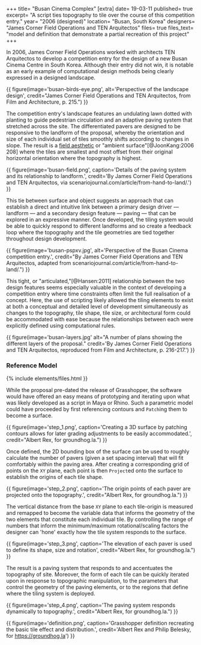 +++
title=      "Busan Cinema Complex"
[extra]
date=       19-03-11
published=  true
excerpt=    "A script ties topography to tile over the course of this competition entry."
year=       "2006 (designed)"
location=   "Busan, South Korea"
designers=  "James Corner Field Operations and TEN Arquitectos"
files=      true
files_text= "model and definition that demonstrate a partial recreation of this project"
+++

In 2006, James Corner Field Operations worked with architects TEN Arquitectos to develop a competition entry for the design of a new Busan Cinema Centre in South Korea. Although their entry did not win, it is notable as an early example of computational design methods being clearly expressed in a designed landscape.

{{ figure(image='busan-birds-eye.png', alt='Perspective of the landscape design', credit="James Corner Field Operations and TEN Arquitectos, from Film and Architecture, p. 215.") }}

The competition entry's landscape features an undulating lawn dotted with planting to guide pedestrian circulation and an adaptive paving system that stretched across the site. The differentiated pavers are designed to be responsive to the landform of the proposal, whereby the orientation and size of each individual set of tiles smoothly shifts according to changes in slope. The result is a [field aesthetic](@/techniques/field-conditions.md) or "ambient surface"[@JoonKang:2006 208] where the tiles are smallest and most offset from their original horizontal orientation where the topography is highest.

{{ figure(image='busan-field.png', caption='Details of the paving system and its relationship to landform.', credit='By James Corner Field Operations and TEN Arquitectos, via scenariojournal.com/article/from-hand-to-land/.') }}

This tie between surface and object suggests an approach that can establish a direct and intuitive link between a primary design driver — landform — and a secondary design feature — paving — that can be explored in an expressive manner. Once developed, the tiling system would be able to quickly respond to different landforms and so create a  feedback loop where the topography and the tile geometries are tied together throughout design development.

{{ figure(image='busan-pspxv.jpg', alt='Perspective of the Busan Cinema competition entry.', credit="By James Corner Field Operations and TEN Arquitectos, adapted from scenariojournal.com/article/from-hand-to-land/.") }}

This tight, or "articulated,"[@Hansen:2011] relationship between the two design features seems especially valuable in the context of developing a competition entry where time constraints often limit the full realisation of a concept. Here, the use of scripting likely allowed the tiling elements to exist at both a conceptual and detailed level of development simultaneously  as changes to the topography, tile shape, tile size, or architectural form could be accommodated with ease because the relationships between each were explicitly defined using computational rules.

{{ figure(image='busan-layers.jpg' alt="A number of plans showing the different layers of the proposal." credit='By James Corner Field Operations and TEN Arquitectos, reproduced from Film and Architecture, p. 216-217.') }}

### Reference Model

{% include elements/files.html }}

While the proposal pre-dated the release of Grasshopper, the software would have offered an easy means of prototyping and iterating upon what was likely developed as a script in Maya or Rhino. Such a parametric model could have proceeded by first referencing contours and `Patch`ing them to become a surface.

{{ figure(image='step_1.png', caption='Creating a 3D surface by patching contours allows for later grading adjustments to be easily accommodated.', credit="Albert Rex, for groundhog.la.") }}

Once defined, the 2D bounding box of the surface can be used to roughly calculate the number of pavers (given a set spacing interval) that will fit comfortably within the paving area. After creating a corresponding grid of points on the `XY` plane, each point is then `Project`ed onto the surface to establish the origins of each tile shape.

{{ figure(image='step_2.png', caption='The origin points of each paver are projected onto the topography.', credit="Albert Rex, for groundhog.la.") }}

The vertical distance from the base `XY` plane to each tile-origin is measured and remapped to become the variable data that informs the geometry of the two elements that constitute each individual tile. By controlling the range of numbers that inform the minimum/maximum rotational/scaling factors the designer can 'hone' exactly how the tile system responds to the surface.

{{ figure(image='step_3.png', caption='The elevation of each paver is used to define its shape, size and rotation', credit="Albert Rex, for groundhog.la.") }}

The result is a paving system that responds to and accentuates the topography of site. Moreover, the form of each tile can be quickly iterated upon in response to topographic manipulation, to the parameters that control the geometry of the paving elements, or to the regions that define where the tiling system is deployed.

{{ figure(image='step_4.png', caption='The paving system responds dynamically to topography.', credit="Albert Rex, for groundhog.la.") }}

{{ figure(image='definition.png', caption='Grasshopper definition recreating the basic tile effect and distribution.', credit='Albert Rex and Philip Belesky, for https://groundhog.la') }}

